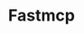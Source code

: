 ---
created: '2025-09-16T15:05:15.653572'
modified: '2025-09-19T06:58:56.106839'
ship_factor: 5
subtype: mcp-servers
tags: []
title: Fastmcp
type: tool
version: 1
---